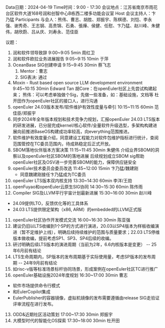 Data日期：2024-04-19
      Time时间：9:00 - 17:30
      会议地点：江苏省南京市雨花台区软件大道168号润和创智中心B栋西二楼多功能会议室
      Host 会议主持人：卞乃猛
      Participants 与会人：熊伟、曹志、胡胜、郑振宇、陈棋德、刘恺、李永强、谢秀奇、王志钢、高贵锦、石勇、張燁、侯健、任慰、卞乃猛、赵川峰、朱健伟，胡欣蔚、吕从庆、刘寿永、范佳臣
      
议题：
1. 润和软件领导致辞        9:00~9:05        5min        周红卫
2. 润和软件欧拉业务进展报告        9:05~9:15        10min        于萍
3. OceanBase SIG创建申请        9:15~9:45        30min        蔡飞志
    1) Mentor：曹志
    2) SIG表决:  通过
4. Moxin - Rust based open source LLM development environment        9:45~10:15        30min        Edward Tan
    胡Core：在openEuler社区上先尝试构建起来；
    熊伟：可以考虑单独做个Sig，先做一些准备，如：基础设施，文档等
    杜开田作为openEuler社区的接口人，进行沟通
5. openEuler 24.03版本发布/软件维护有效性度量与牵引        10:15~11:15        60min        范佳臣/郑振宇
1. 同步2024年全年版本规划和技术竞争力规划，汇报openEuler 24.03 LTS版本的研发进展，已分层完成kernel/核心软件/全量软件升级选型，多架构构建进展向前推进BaseOS构建成功率较高，向everything范围推进。
2. 软件维护有效度量介绍，同意建设工程能力对软件包维护指标进行统计，查阅范围管控在TC委员范围内，待成熟稳定后正式开放。
6. SBOM落地伙伴版本方案决策        11:15~11:45        30min        朱健伟
介绍业界SBOM的洞察以及openEuler社区SBOM的落地进展
后续规划成立SBOM sig帮助openEuler社区及OSV进一步完善SBOM的能力，保障供应链安全
7. openEuler技术委员会委员改选        11:45~12:00        15min        卞乃猛/魏建刚
    - 同意魏建刚接任卞乃猛成为TC委员
8. openEuler LTS版本双内核支持        13:30~14:30        60min        李洋/王勋
9. openFuyao和openEuler云原生SIG协同        14:30~15:30        60min        陈传雨
10. Compiler SIG及LLVM平行宇宙计划最新进展        15:30~16:00        30min        赵川峰
- 24.09提供LTO，反馈优化等的工具体系
- 24.03 LTS提供限定架构（x86, ARM）的embedded的LLVM正式版
11. openEuler社区协作开发模式交流        16:00~16:30        30min        陈亚强
1. 建议仍旧以LTS收编到1个SP的方式进行演进，20.03以SP4版本为样板收编演进（暂不定维护上线），明确后续持续维护的范围与质量要求；22.03 LTS停维版本做收编，提前考虑SP1、SP3、SP4后续的收编。
2. 研讨明确后续LTS版本的演进周期（当前为2年，6.6内核版本是变更） -- 25年6月前有结论
3. LTS生命周期内，SP版本的发布周期基于实际使用量，考虑SP版本的发布周期 -- 24年9月前有结论
4. 如risc-v版等标准场景标杆协同场景，形成案例在openEuler社区TC进行推广
12. openEuler基础设施2024年度规划        16:30~17:00        30min        曹志
- 软件市场提供命令行模式
- 和EulerCopilot集成
- EulerPublisher的容器镜像，虚拟机镜像的发布需要遵循由release SIG走验证评审流程在进行发布。
13. ODD&近期社区活动策划        17:00~17:30        30min        郑振宇
14. 大模型时代的智能化OS探索        17:30~18:00        30min        杜开田
